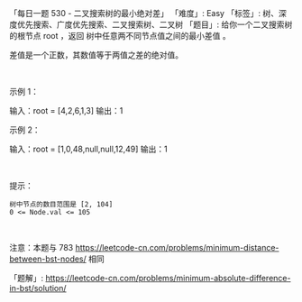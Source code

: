 「每日一题 530 - 二叉搜索树的最小绝对差」
「难度」: Easy
「标签」: 树、深度优先搜索、广度优先搜索、二叉搜索树、二叉树
「题目」: 给你一个二叉搜索树的根节点 root ，返回 树中任意两不同节点值之间的最小差值 。

差值是一个正数，其数值等于两值之差的绝对值。

 

示例 1：

输入：root = [4,2,6,1,3]
输出：1


示例 2：

输入：root = [1,0,48,null,null,12,49]
输出：1


 

提示：


	树中节点的数目范围是 [2, 104]
	0 <= Node.val <= 105


 

注意：本题与 783 https://leetcode-cn.com/problems/minimum-distance-between-bst-nodes/ 相同


「题解」: https://leetcode-cn.com/problems/minimum-absolute-difference-in-bst/solution/